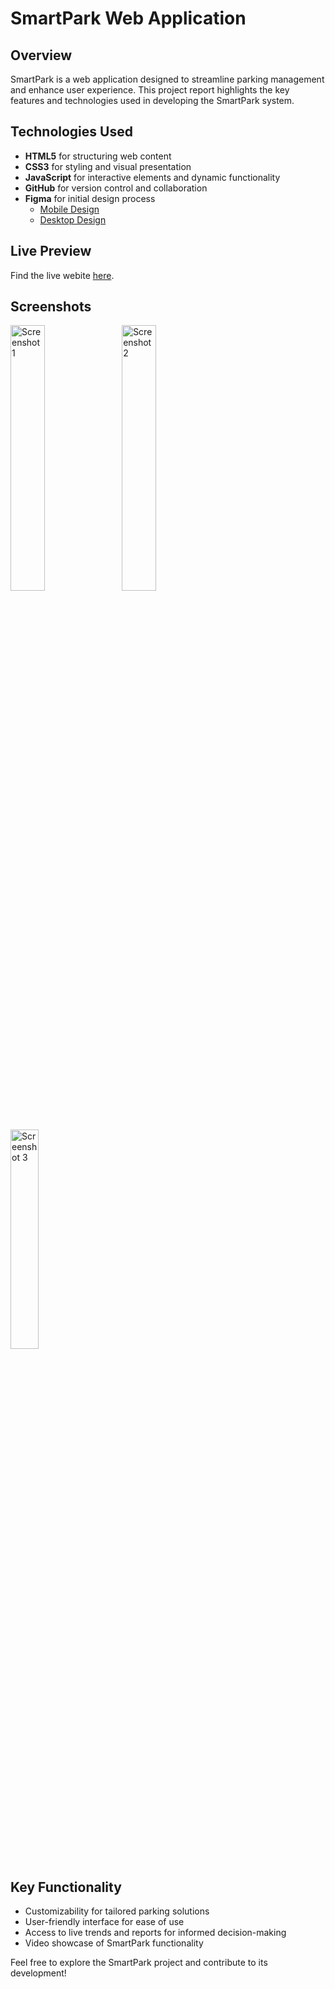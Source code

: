 # SmartPark Web Application

## Overview
SmartPark is a web application designed to streamline parking management and enhance user experience. This project report highlights the key features and technologies used in developing the SmartPark system.

## Technologies Used
- **HTML5** for structuring web content
- **CSS3** for styling and visual presentation
- **JavaScript** for interactive elements and dynamic functionality
- **GitHub** for version control and collaboration
- **Figma** for initial design process
   - [Mobile Design ](https://www.figma.com/file/eFbfzpNT8NLGjj7SdAPGjm/Mobile?type=design&mode=design)
   - [Desktop Design](https://www.figma.com/file/PMhFFNQ6CeyIv5ov1v6WNO/TechBytes?type=design&node-id=0%3A1&mode=design&t=EpvXQNQAvkikhtjs-1)

## Live Preview
Find the live webite [here](https://sourabhaprasad.github.io/smartpark/).

## Screenshots

<p>
    <img align=top src="https://github.com/sourabhaprasad/smartpark/assets/70069572/ae8cb79d-75ec-4b51-afe4-38966584d281" alt="Screenshot 1" style="width: 33%; height: auto;"> &nbsp; 
    <img align=top src="https://github.com/sourabhaprasad/smartpark/assets/70069572/cc63a0e8-c561-4195-a79d-a3780530333c" alt="Screenshot 2" style="width: 33%; height: auto;"> &nbsp;
    <img align=top src="https://github.com/sourabhaprasad/smartpark/assets/70069572/47541acf-44c5-4c4a-98cc-c3cb415d5ea0" alt="Screenshot 3" style="width: 30%; height: auto;"> &nbsp;
</p>



## Key Functionality
- Customizability for tailored parking solutions
- User-friendly interface for ease of use
- Access to live trends and reports for informed decision-making
- Video showcase of SmartPark functionality



Feel free to explore the SmartPark project and contribute to its development!
